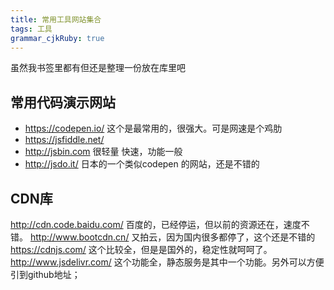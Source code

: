 ```yaml
---
title: 常用工具网站集合
tags: 工具
grammar_cjkRuby: true
---
```

虽然我书签里都有但还是整理一份放在库里吧

## 常用代码演示网站

 - https://codepen.io/ 这个是最常用的，很强大。可是网速是个鸡肋
 - https://jsfiddle.net/  
 - http://jsbin.com 很轻量 快速，功能一般
 - http://jsdo.it/ 日本的一个类似codepen 的网站，还是不错的
 
## CDN库
http://cdn.code.baidu.com/ 百度的，已经停运，但以前的资源还在，速度不错。
http://www.bootcdn.cn/  又拍云，因为国内很多都停了，这个还是不错的
https://cdnjs.com/ 这个比较全，但是是国外的，稳定性就呵呵了。
http://www.jsdelivr.com/ 这个功能全，静态服务是其中一个功能。另外可以方便引到github地址；



